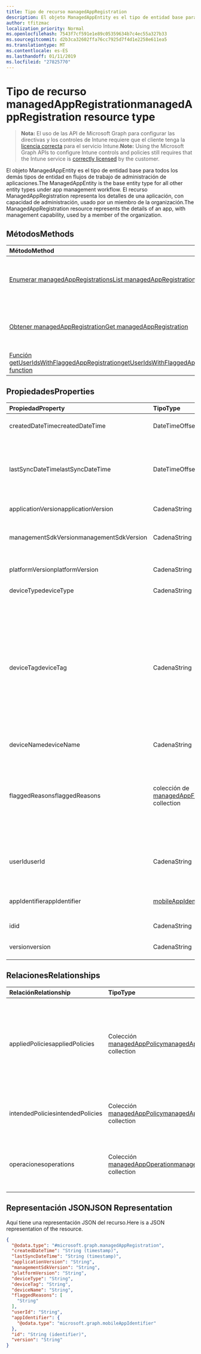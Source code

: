 ```yaml
---
title: Tipo de recurso managedAppRegistration
description: El objeto ManagedAppEntity es el tipo de entidad base para todos los demás tipos de entidad en flujos de trabajo de administración de aplicaciones.
author: tfitzmac
localization_priority: Normal
ms.openlocfilehash: 7543f7cf591e1e89c05359634b7c4ec55a327b33
ms.sourcegitcommit: d2b3ca32602ffa76cc7925d7f4d1e2258e611ea5
ms.translationtype: MT
ms.contentlocale: es-ES
ms.lasthandoff: 01/11/2019
ms.locfileid: "27825770"
---
```

# <a name="managedappregistration-resource-type"></a><span data-ttu-id="b994d-103">Tipo de recurso managedAppRegistration</span><span class="sxs-lookup"><span data-stu-id="b994d-103">managedAppRegistration resource type</span></span>

> <span data-ttu-id="b994d-104">**Nota:** El uso de las API de Microsoft Graph para configurar las directivas y los controles de Intune requiere que el cliente tenga la [licencia correcta](https://go.microsoft.com/fwlink/?linkid=839381) para el servicio Intune.</span><span class="sxs-lookup"><span data-stu-id="b994d-104">**Note:** Using the Microsoft Graph APIs to configure Intune controls and policies still requires that the Intune service is [correctly licensed](https://go.microsoft.com/fwlink/?linkid=839381) by the customer.</span></span>

<span data-ttu-id="b994d-105">El objeto ManagedAppEntity es el tipo de entidad base para todos los demás tipos de entidad en flujos de trabajo de administración de aplicaciones.</span><span class="sxs-lookup"><span data-stu-id="b994d-105">The ManagedAppEntity is the base entity type for all other entity types under app management workflow.</span></span>
<span data-ttu-id="b994d-106">El recurso ManagedAppRegistration representa los detalles de una aplicación, con capacidad de administración, usado por un miembro de la organización.</span><span class="sxs-lookup"><span data-stu-id="b994d-106">The ManagedAppRegistration resource represents the details of an app, with management capability, used by a member of the organization.</span></span>
## <a name="methods"></a><span data-ttu-id="b994d-107">Métodos</span><span class="sxs-lookup"><span data-stu-id="b994d-107">Methods</span></span>
|<span data-ttu-id="b994d-108">Método</span><span class="sxs-lookup"><span data-stu-id="b994d-108">Method</span></span>|<span data-ttu-id="b994d-109">Tipo de valor devuelto</span><span class="sxs-lookup"><span data-stu-id="b994d-109">Return Type</span></span>|<span data-ttu-id="b994d-110">Descripción</span><span class="sxs-lookup"><span data-stu-id="b994d-110">Description</span></span>|
|:---|:---|:---|
|[<span data-ttu-id="b994d-111">Enumerar managedAppRegistrations</span><span class="sxs-lookup"><span data-stu-id="b994d-111">List managedAppRegistrations</span></span>](../api/intune-mam-managedappregistration-list.md)|<span data-ttu-id="b994d-112">Colección [managedAppRegistration](../resources/intune-mam-managedappregistration.md)</span><span class="sxs-lookup"><span data-stu-id="b994d-112">[managedAppRegistration](../resources/intune-mam-managedappregistration.md) collection</span></span>|<span data-ttu-id="b994d-113">Enumere las propiedades y las relaciones de los objetos [managedAppRegistration](../resources/intune-mam-managedappregistration.md).</span><span class="sxs-lookup"><span data-stu-id="b994d-113">List properties and relationships of the [managedAppRegistration](../resources/intune-mam-managedappregistration.md) objects.</span></span>|
|[<span data-ttu-id="b994d-114">Obtener managedAppRegistration</span><span class="sxs-lookup"><span data-stu-id="b994d-114">Get managedAppRegistration</span></span>](../api/intune-mam-managedappregistration-get.md)|[<span data-ttu-id="b994d-115">managedAppRegistration</span><span class="sxs-lookup"><span data-stu-id="b994d-115">managedAppRegistration</span></span>](../resources/intune-mam-managedappregistration.md)|<span data-ttu-id="b994d-116">Lea las propiedades y las relaciones del objeto [managedAppRegistration](../resources/intune-mam-managedappregistration.md).</span><span class="sxs-lookup"><span data-stu-id="b994d-116">Read properties and relationships of the [managedAppRegistration](../resources/intune-mam-managedappregistration.md) object.</span></span>|
|[<span data-ttu-id="b994d-117">Función getUserIdsWithFlaggedAppRegistration</span><span class="sxs-lookup"><span data-stu-id="b994d-117">getUserIdsWithFlaggedAppRegistration function</span></span>](../api/intune-mam-managedappregistration-getuseridswithflaggedappregistration.md)|<span data-ttu-id="b994d-118">Colección de cadenas</span><span class="sxs-lookup"><span data-stu-id="b994d-118">String collection</span></span>|<span data-ttu-id="b994d-119">Todavía no documentado</span><span class="sxs-lookup"><span data-stu-id="b994d-119">Not yet documented</span></span>|

## <a name="properties"></a><span data-ttu-id="b994d-120">Propiedades</span><span class="sxs-lookup"><span data-stu-id="b994d-120">Properties</span></span>
|<span data-ttu-id="b994d-121">Propiedad</span><span class="sxs-lookup"><span data-stu-id="b994d-121">Property</span></span>|<span data-ttu-id="b994d-122">Tipo</span><span class="sxs-lookup"><span data-stu-id="b994d-122">Type</span></span>|<span data-ttu-id="b994d-123">Descripción</span><span class="sxs-lookup"><span data-stu-id="b994d-123">Description</span></span>|
|:---|:---|:---|
|<span data-ttu-id="b994d-124">createdDateTime</span><span class="sxs-lookup"><span data-stu-id="b994d-124">createdDateTime</span></span>|<span data-ttu-id="b994d-125">DateTimeOffset</span><span class="sxs-lookup"><span data-stu-id="b994d-125">DateTimeOffset</span></span>|<span data-ttu-id="b994d-126">Fecha y hora de creación</span><span class="sxs-lookup"><span data-stu-id="b994d-126">Date and time of creation</span></span>|
|<span data-ttu-id="b994d-127">lastSyncDateTime</span><span class="sxs-lookup"><span data-stu-id="b994d-127">lastSyncDateTime</span></span>|<span data-ttu-id="b994d-128">DateTimeOffset</span><span class="sxs-lookup"><span data-stu-id="b994d-128">DateTimeOffset</span></span>|<span data-ttu-id="b994d-129">Fecha y hora de la última sincronización de la aplicación con el servicio de administración.</span><span class="sxs-lookup"><span data-stu-id="b994d-129">Date and time of last the app synced with management service.</span></span>|
|<span data-ttu-id="b994d-130">applicationVersion</span><span class="sxs-lookup"><span data-stu-id="b994d-130">applicationVersion</span></span>|<span data-ttu-id="b994d-131">Cadena</span><span class="sxs-lookup"><span data-stu-id="b994d-131">String</span></span>|<span data-ttu-id="b994d-132">Versión de la aplicación</span><span class="sxs-lookup"><span data-stu-id="b994d-132">App version</span></span>|
|<span data-ttu-id="b994d-133">managementSdkVersion</span><span class="sxs-lookup"><span data-stu-id="b994d-133">managementSdkVersion</span></span>|<span data-ttu-id="b994d-134">Cadena</span><span class="sxs-lookup"><span data-stu-id="b994d-134">String</span></span>|<span data-ttu-id="b994d-135">Versión del SDK de administración de la aplicación</span><span class="sxs-lookup"><span data-stu-id="b994d-135">App management SDK version</span></span>|
|<span data-ttu-id="b994d-136">platformVersion</span><span class="sxs-lookup"><span data-stu-id="b994d-136">platformVersion</span></span>|<span data-ttu-id="b994d-137">Cadena</span><span class="sxs-lookup"><span data-stu-id="b994d-137">String</span></span>|<span data-ttu-id="b994d-138">Versión del sistema operativo</span><span class="sxs-lookup"><span data-stu-id="b994d-138">Operating System version</span></span>|
|<span data-ttu-id="b994d-139">deviceType</span><span class="sxs-lookup"><span data-stu-id="b994d-139">deviceType</span></span>|<span data-ttu-id="b994d-140">Cadena</span><span class="sxs-lookup"><span data-stu-id="b994d-140">String</span></span>|<span data-ttu-id="b994d-141">Tipo de dispositivo host</span><span class="sxs-lookup"><span data-stu-id="b994d-141">Host device type</span></span>|
|<span data-ttu-id="b994d-142">deviceTag</span><span class="sxs-lookup"><span data-stu-id="b994d-142">deviceTag</span></span>|<span data-ttu-id="b994d-143">Cadena</span><span class="sxs-lookup"><span data-stu-id="b994d-143">String</span></span>|<span data-ttu-id="b994d-144">Etiqueta generada por el SDK de administración de la aplicación, que ayuda a relacionar las aplicaciones que se hospedan en el mismo dispositivo.</span><span class="sxs-lookup"><span data-stu-id="b994d-144">App management SDK generated tag, which helps relate apps hosted on the same device.</span></span> <span data-ttu-id="b994d-145">No garantiza que las aplicaciones se relacionen en todas las condiciones.</span><span class="sxs-lookup"><span data-stu-id="b994d-145">Not guaranteed to relate apps in all conditions.</span></span>|
|<span data-ttu-id="b994d-146">deviceName</span><span class="sxs-lookup"><span data-stu-id="b994d-146">deviceName</span></span>|<span data-ttu-id="b994d-147">Cadena</span><span class="sxs-lookup"><span data-stu-id="b994d-147">String</span></span>|<span data-ttu-id="b994d-148">Nombre del dispositivo host</span><span class="sxs-lookup"><span data-stu-id="b994d-148">Host device name</span></span>|
|<span data-ttu-id="b994d-149">flaggedReasons</span><span class="sxs-lookup"><span data-stu-id="b994d-149">flaggedReasons</span></span>|<span data-ttu-id="b994d-150">colección de [managedAppFlaggedReason](../resources/intune-mam-managedappflaggedreason.md)</span><span class="sxs-lookup"><span data-stu-id="b994d-150">[managedAppFlaggedReason](../resources/intune-mam-managedappflaggedreason.md) collection</span></span>|<span data-ttu-id="b994d-151">Cero o más razones por las que se ha marcado el registro de una aplicación.</span><span class="sxs-lookup"><span data-stu-id="b994d-151">Zero or more reasons an app registration is flagged.</span></span> <span data-ttu-id="b994d-152">Por ejemplo,</span><span class="sxs-lookup"><span data-stu-id="b994d-152">E.g.</span></span> <span data-ttu-id="b994d-153">una aplicación que se ejecuta en el dispositivo liberado</span><span class="sxs-lookup"><span data-stu-id="b994d-153">app running on rooted device</span></span>|
|<span data-ttu-id="b994d-154">userId</span><span class="sxs-lookup"><span data-stu-id="b994d-154">userId</span></span>|<span data-ttu-id="b994d-155">Cadena</span><span class="sxs-lookup"><span data-stu-id="b994d-155">String</span></span>|<span data-ttu-id="b994d-156">El identificador de usuario al que pertenece este registro de la aplicación.</span><span class="sxs-lookup"><span data-stu-id="b994d-156">The user Id to who this app registration belongs.</span></span>|
|<span data-ttu-id="b994d-157">appIdentifier</span><span class="sxs-lookup"><span data-stu-id="b994d-157">appIdentifier</span></span>|[<span data-ttu-id="b994d-158">mobileAppIdentifier</span><span class="sxs-lookup"><span data-stu-id="b994d-158">mobileAppIdentifier</span></span>](../resources/intune-mam-mobileappidentifier.md)|<span data-ttu-id="b994d-159">El identificador del paquete de aplicación</span><span class="sxs-lookup"><span data-stu-id="b994d-159">The app package Identifier</span></span>|
|<span data-ttu-id="b994d-160">id</span><span class="sxs-lookup"><span data-stu-id="b994d-160">id</span></span>|<span data-ttu-id="b994d-161">Cadena</span><span class="sxs-lookup"><span data-stu-id="b994d-161">String</span></span>|<span data-ttu-id="b994d-162">Clave de la entidad.</span><span class="sxs-lookup"><span data-stu-id="b994d-162">Key of the entity.</span></span>|
|<span data-ttu-id="b994d-163">version</span><span class="sxs-lookup"><span data-stu-id="b994d-163">version</span></span>|<span data-ttu-id="b994d-164">Cadena</span><span class="sxs-lookup"><span data-stu-id="b994d-164">String</span></span>|<span data-ttu-id="b994d-165">Versión de la entidad.</span><span class="sxs-lookup"><span data-stu-id="b994d-165">Version of the entity.</span></span>|

## <a name="relationships"></a><span data-ttu-id="b994d-166">Relaciones</span><span class="sxs-lookup"><span data-stu-id="b994d-166">Relationships</span></span>
|<span data-ttu-id="b994d-167">Relación</span><span class="sxs-lookup"><span data-stu-id="b994d-167">Relationship</span></span>|<span data-ttu-id="b994d-168">Tipo</span><span class="sxs-lookup"><span data-stu-id="b994d-168">Type</span></span>|<span data-ttu-id="b994d-169">Descripción</span><span class="sxs-lookup"><span data-stu-id="b994d-169">Description</span></span>|
|:---|:---|:---|
|<span data-ttu-id="b994d-170">appliedPolicies</span><span class="sxs-lookup"><span data-stu-id="b994d-170">appliedPolicies</span></span>|<span data-ttu-id="b994d-171">Colección [managedAppPolicy](../resources/intune-mam-managedapppolicy.md)</span><span class="sxs-lookup"><span data-stu-id="b994d-171">[managedAppPolicy](../resources/intune-mam-managedapppolicy.md) collection</span></span>|<span data-ttu-id="b994d-172">Ya se habían aplicado cero o más directivas en la aplicación registrada cuando se sincronizó por última vez con el servicio de administración.</span><span class="sxs-lookup"><span data-stu-id="b994d-172">Zero or more policys already applied on the registered app when it last synchronized with managment service.</span></span>|
|<span data-ttu-id="b994d-173">intendedPolicies</span><span class="sxs-lookup"><span data-stu-id="b994d-173">intendedPolicies</span></span>|<span data-ttu-id="b994d-174">Colección [managedAppPolicy](../resources/intune-mam-managedapppolicy.md)</span><span class="sxs-lookup"><span data-stu-id="b994d-174">[managedAppPolicy](../resources/intune-mam-managedapppolicy.md) collection</span></span>|<span data-ttu-id="b994d-175">El administrador esperaba cero o más directivas hasta el momento.</span><span class="sxs-lookup"><span data-stu-id="b994d-175">Zero or more policies admin intended for the app as of now.</span></span>|
|<span data-ttu-id="b994d-176">operaciones</span><span class="sxs-lookup"><span data-stu-id="b994d-176">operations</span></span>|<span data-ttu-id="b994d-177">Colección [managedAppOperation](../resources/intune-mam-managedappoperation.md)</span><span class="sxs-lookup"><span data-stu-id="b994d-177">[managedAppOperation](../resources/intune-mam-managedappoperation.md) collection</span></span>|<span data-ttu-id="b994d-178">Se activaron cero o más operaciones de larga duración en el registro de la aplicación.</span><span class="sxs-lookup"><span data-stu-id="b994d-178">Zero or more long running operations triggered on the app registration.</span></span>|

## <a name="json-representation"></a><span data-ttu-id="b994d-179">Representación JSON</span><span class="sxs-lookup"><span data-stu-id="b994d-179">JSON Representation</span></span>
<span data-ttu-id="b994d-180">Aquí tiene una representación JSON del recurso.</span><span class="sxs-lookup"><span data-stu-id="b994d-180">Here is a JSON representation of the resource.</span></span>
<!-- {
  "blockType": "resource",
  "keyProperty": "id",
  "@odata.type": "microsoft.graph.managedAppRegistration"
}
-->
``` json
{
  "@odata.type": "#microsoft.graph.managedAppRegistration",
  "createdDateTime": "String (timestamp)",
  "lastSyncDateTime": "String (timestamp)",
  "applicationVersion": "String",
  "managementSdkVersion": "String",
  "platformVersion": "String",
  "deviceType": "String",
  "deviceTag": "String",
  "deviceName": "String",
  "flaggedReasons": [
    "String"
  ],
  "userId": "String",
  "appIdentifier": {
    "@odata.type": "microsoft.graph.mobileAppIdentifier"
  },
  "id": "String (identifier)",
  "version": "String"
}
```


<!-- {
  "type": "#page.annotation",
  "suppressions": [
     "Warning: /api-reference/v1.0/resources/intune-mam-managedappregistration.md/microsoft.graph.managedAppRegistration/flaggedReasons:
      Inconsistent types between parameter (String) and table (Object)"
  ],
}
-->
